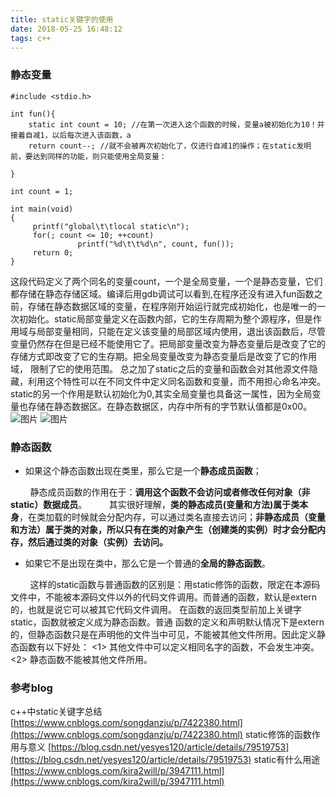 ```yaml
---
title: static关键字的使用
date: 2018-05-25 16:48:12
tags: c++
---
```


### 静态变量
```
#include <stdio.h>
 
int fun(){
    static int count = 10; //在第一次进入这个函数的时候，变量a被初始化为10！并接着自减1，以后每次进入该函数，a
    return count--; //就不会被再次初始化了，仅进行自减1的操作；在static发明前，要达到同样的功能，则只能使用全局变量：    
 
}
 
int count = 1;
 
int main(void)
{
     printf("global\t\tlocal static\n");
     for(; count <= 10; ++count)
               printf("%d\t\t%d\n", count, fun());
     return 0;
} 
```

<!--more-->

这段代码定义了两个同名的变量count，一个是全局变量，一个是静态变量，它们都存储在静态存储区域。编译后用gdb调试可以看到,在程序还没有进入fun函数之前，存储在静态数据区域的变量，在程序刚开始运行就完成初始化，也是唯一的一次初始化。static局部变量定义在函数内部，它的生存周期为整个源程序，但是作用域与局部变量相同，只能在定义该变量的局部区域内使用，退出该函数后，尽管变量仍然存在但是已经不能使用它了。把局部变量改变为静态变量后是改变了它的存储方式即改变了它的生存期。把全局变量改变为静态变量后是改变了它的作用域， 限制了它的使用范围。
总之加了static之后的变量和函数会对其他源文件隐藏，利用这个特性可以在不同文件中定义同名函数和变量，而不用担心命名冲突。
static的另一个作用是默认初始化为0,其实全局变量也具备这一属性，因为全局变量也存储在静态数据区。在静态数据区，内存中所有的字节默认值都是0x00。
![图片](1.png)
![图片](2.png)

### 静态函数
* 如果这个静态函数出现在类里，那么它是一个**静态****成员****函数**；

        静态成员函数的作用在于：**调用这个函数不会访问或者修改任何对象（非static）数据成员**。
        其实很好理解，**类的静态成员(变量和方法)属于类本身**，在类加载的时候就会分配内存，可以通过类名直接去访问；**非静态成员（变量和方法）属于类的对象，所以只有在类的对象产生（创建类的实例）时才会分配内存，然后通过类的对象（实例）去访问。**
* 如果它不是出现在类中，那么它是一个普通的**全局的静态函数**。

        这样的static函数与普通函数的区别是：用static修饰的函数，限定在本源码文件中，不能被本源码文件以外的代码文件调用。而普通的函数，默认是extern的，也就是说它可以被其它代码文件调用。
  在函数的返回类型前加上关键字static，函数就被定义成为静态函数。普通 函数的定义和声明默认情况下是extern的，但静态函数只是在声明他的文件当中可见，不能被其他文件所用。因此定义静态函数有以下好处：
  <1> 其他文件中可以定义相同名字的函数，不会发生冲突。
  <2> 静态函数不能被其他文件所用。


### 参考blog
c++中static关键字总结 [https://www.cnblogs.com/songdanzju/p/7422380.html](https://www.cnblogs.com/songdanzju/p/7422380.html)
static修饰的函数作用与意义 [https://blog.csdn.net/yesyes120/article/details/79519753](https://blog.csdn.net/yesyes120/article/details/79519753)
static有什么用途 [https://www.cnblogs.com/kira2will/p/3947111.html](https://www.cnblogs.com/kira2will/p/3947111.html)